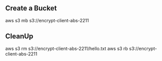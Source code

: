 ## Create a Bucket

aws s3 mb s3://encrypt-client-abs-2211

## CleanUp

aws s3 rm s3://encrypt-client-abs-2211/hello.txt
aws s3 rb s3://encrypt-client-abs-2211
